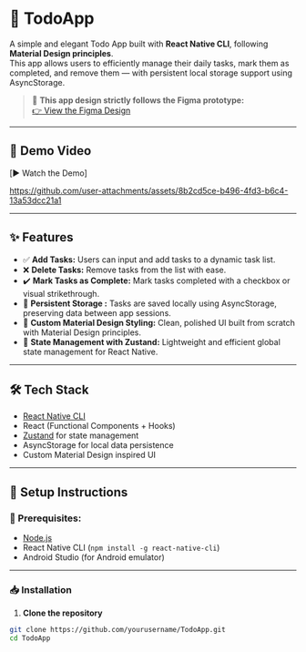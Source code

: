 # 📱 TodoApp

A simple and elegant Todo App built with **React Native CLI**, following **Material Design principles**.  
This app allows users to efficiently manage their daily tasks, mark them as completed, and remove them — with persistent local storage support using AsyncStorage.

> 📐 **This app design strictly follows the Figma prototype:**  
[👉 View the Figma Design](https://www.figma.com/design/6zoji15lWlSc1cbL9BhjiX/Todo-app?node-id=0-1&p=f&t=dMj8n6aV2U8sgQck-0)

---

## 📸 Demo Video

[▶️ Watch the Demo] 


https://github.com/user-attachments/assets/8b2cd5ce-b496-4fd3-b6c4-13a53dcc21a1


---

## ✨ Features

- ✅ **Add Tasks:** Users can input and add tasks to a dynamic task list.
- ❌ **Delete Tasks:** Remove tasks from the list with ease.
- ✔️ **Mark Tasks as Complete:** Mark tasks completed with a checkbox or visual strikethrough.
- 💾 **Persistent Storage :** Tasks are saved locally using AsyncStorage, preserving data between app sessions.
- 🎨 **Custom Material Design Styling:** Clean, polished UI built from scratch with Material Design principles.
- 🧠 **State Management with Zustand:** Lightweight and efficient global state management for React Native.

---

## 🛠️ Tech Stack

- [React Native CLI](https://reactnative.dev/docs/environment-setup)
- React (Functional Components + Hooks)
- [Zustand](https://github.com/pmndrs/zustand) for state management
- AsyncStorage for local data persistence
- Custom Material Design inspired UI

---

## 🚀 Setup Instructions

### 📌 Prerequisites:
- [Node.js](https://nodejs.org/en/download/)
- React Native CLI (`npm install -g react-native-cli`)
- Android Studio (for Android emulator)

---

### 📥 Installation

1. **Clone the repository**

```bash
git clone https://github.com/yourusername/TodoApp.git
cd TodoApp
